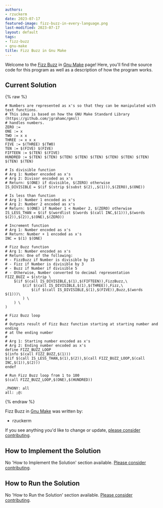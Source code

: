 ```yaml
---
authors:
- rzuckerm
date: 2023-07-17
featured-image: fizz-buzz-in-every-language.png
last-modified: 2023-07-17
layout: default
tags:
- fizz-buzz
- gnu-make
title: Fizz Buzz in Gnu Make
---
```


Welcome to the [Fizz Buzz](https://sampleprograms.io/projects/fizz-buzz) in [Gnu Make](https://sampleprograms.io/languages/gnu-make) page! Here, you'll find the source code for this program as well as a description of how the program works.

## Current Solution

{% raw %}

```gnu_make
# Numbers are represented as x's so that they can be manipulated with text functions.
# This idea is based on how the GNU Make Standard Library (https://github.com/jgrahamc/gmsl)
# handles numbers.
ZERO :=
ONE := x
TWO := x x
THREE := x x x
FIVE := $(THREE) $(TWO)
TEN := $(FIVE) $(FIVE)
FIFTEEN := $(TEN) $(FIVE)
HUNDRED := $(TEN) $(TEN) $(TEN) $(TEN) $(TEN) $(TEN) $(TEN) $(TEN) $(TEN) $(TEN)

# Is divisible function
# Arg 1: Number encoded as x's
# Arg 2: Divisor encoded as x's
# Return: $(ONE) if divisible, $(ZERO) otherwise
IS_DIVISIBLE = $(if $(strip $(subst $(2),,$(1))),$(ZERO),$(ONE))

# Is less than function
# Arg 1: Number 1 encoded as x's
# Arg 2: Number 2 encoded as x's
# Return: $(ONE) if Number 1 < Number 2, $(ZERO) otherwise
IS_LESS_THAN = $(if $(wordlist $(words $(call INC,$(1))),$(words $(2)),$(2)),$(ONE),$(ZERO))

# Increment function
# Arg 1: Number encoded as x's
# Return: Number + 1 encoded as x's
INC = $(1) $(ONE)

# Fizz Buzz function
# Arg 1: Number encoded as x's
# Return: One of the following:
# - FizzBuzz if Number is divisible by 15
# - Fizz if Number is divisible by 3
# - Buzz if Number if divisible 5
# - Otherwise, Number converted to decimal representation
FIZZ_BUZZ = $(strip \
    $(if $(call IS_DIVISIBLE,$(1),$(FIFTEEN)),FizzBuzz,\
        $(if $(call IS_DIVISIBLE,$(1),$(THREE)),Fizz,\
            $(if $(call IS_DIVISIBLE,$(1),$(FIVE)),Buzz,$(words $(1)))\
        ) \
    ) \
)

# Fizz Buzz loop
#
# Outputs result of Fizz Buzz function starting at starting number and ending
# at the ending number
#
# Arg 1: Starting number encoded as x's
# Arg 2: Ending number encoded as x's
define FIZZ_BUZZ_LOOP
$(info $(call FIZZ_BUZZ,$(1)))
$(if $(call IS_LESS_THAN,$(1),$(2)),$(call FIZZ_BUZZ_LOOP,$(call INC,$(1)),$(2)))
endef

# Run Fizz Buzz loop from 1 to 100
$(call FIZZ_BUZZ_LOOP,$(ONE),$(HUNDRED))

.PHONY: all
all: ;@:

```

{% endraw %}

Fizz Buzz in [Gnu Make](https://sampleprograms.io/languages/gnu-make) was written by:

- rzuckerm

If you see anything you'd like to change or update, [please consider contributing](https://github.com/TheRenegadeCoder/sample-programs).

## How to Implement the Solution

No 'How to Implement the Solution' section available. [Please consider contributing](https://github.com/TheRenegadeCoder/sample-programs-website).

## How to Run the Solution

No 'How to Run the Solution' section available. [Please consider contributing](https://github.com/TheRenegadeCoder/sample-programs-website).